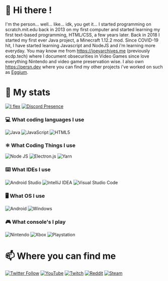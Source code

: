 # 👋 Hi there !
I'm the person... well... like... idk, you get it... I started programming on scratch.mit.edu back in 2013 on my first computer and started learning my first text-based programming, HTML/CSS, a few years later. Back in 2018 I started my first ever Java project, a Minecraft 1.12.2 mod. Since COVID-19 hit, I have started learning Javascript and NodeJS and i'm learning more everyday. You may know me from https://joeyarchives.me (previously ecdp.tech) where I document obsecurities in Video Games since love everything Nintendo and video game preservation wise. I also own https://persn.dev where you can find my other projects i've worked on such as [Eggium](https://eggium.net).

# 🚀 My stats

[![I flex](https://github-readme-stats-sathonay.vercel.app/api?username=spjoes&line_height=27&count_private=true&hide_border=true&show_icons=true&bg_color=1A1C1F&text_color=FFFFFF&title_color=9680E7&icon_color=9680E7)](https://github.com/spjoes)
[![Discord Presence](https://lanyard.cnrad.dev/api/202109343678726144)](https://discord.com/users/202109343678726144)

### 💻 What coding languages I use
![Java](https://img.shields.io/badge/java-%23ED8B00.svg?style=for-the-badge&logo=java&logoColor=white)
![JavaScript](https://img.shields.io/badge/javascript-%23323330.svg?style=for-the-badge&logo=javascript&logoColor=%23F7DF1E)
![HTML5](https://img.shields.io/badge/html5-%23E34F26.svg?style=for-the-badge&logo=html5&logoColor=white)

### ⚛️ What Coding Things I use
![Node JS](https://img.shields.io/badge/Node%20JS-339933?style=for-the-badge&logo=nodedotjs&logoColor=white)
![Electron.js](https://img.shields.io/badge/Electron-191970?style=for-the-badge&logo=Electron&logoColor=white)
![Yarn](https://img.shields.io/badge/Yarn-2C8EBB?style=for-the-badge&logo=Yarn&logoColor=white)

### ⌨️ What IDEs I use
![Android Studio](https://img.shields.io/badge/Android%20Studio-3DDC84.svg?style=for-the-badge&logo=android-studio&logoColor=white)
![IntelliJ IDEA](https://img.shields.io/badge/IntelliJIDEA-000000.svg?style=for-the-badge&logo=intellij-idea&logoColor=white)
![Visual Studio Code](https://img.shields.io/badge/Visual%20Studio%20Code-0078d7.svg?style=for-the-badge&logo=visual-studio-code&logoColor=white)

### 🖥️ What OS I use
![Android](https://img.shields.io/badge/Android-3DDC84?style=for-the-badge&logo=android&logoColor=white)
![Windows](https://img.shields.io/badge/Windows-0078D6?style=for-the-badge&logo=windows&logoColor=white)

### 🎮 What console's I play
![Nintendo](https://img.shields.io/badge/Nintendo-8F8F8F?style=for-the-badge&logo=nintendo&logoColor=white)
![Xbox](https://img.shields.io/badge/Xbox-%23107C10.svg?style=for-the-badge&logo=xbox&logoColor=white)
![Playstation](https://img.shields.io/badge/Playstation%205-003791?style=for-the-badge&logo=playstation&logoColor=white)


# 📫 Where you can find me
[![Twitter Follow](https://img.shields.io/twitter/follow/IAmTh3Person?color=%231DA1F2&label=Follow%20me&logo=Twitter&style=for-the-badge)](https://twitter.com/IAmTh3Person)
[![YouTube](https://img.shields.io/badge/IAmThePerson-%23FF0000.svg?style=for-the-badge&logo=YouTube&logoColor=white)](https://www.youtube.com/channel/UC4fk7I5-MPWBIiFsDSe_VZg)
[![Twitch](https://img.shields.io/badge/IAmTh3Person-%239146FF.svg?style=for-the-badge&logo=Twitch&logoColor=white)](https://twitch.tv/iamth3person)
[![Reddit](https://img.shields.io/badge/official_spjoes-%23FF4500.svg?style=for-the-badge&logo=Reddit&logoColor=white)](https://www.reddit.com/user/official_spjoes)
[![Steam](https://img.shields.io/badge/mr_spjoes-%23000000.svg?style=for-the-badge&logo=steam&logoColor=white)](https://steamcommunity.com/id/spjoes)

<!--
**spjoes/Profile** is a ✨ _special_ ✨ repository because its `README.md` (this file) appears on your GitHub profile.

Here are some ideas to get you started:

- 🔭 I’m currently working on ...
- 🌱 I’m currently learning ...
- 👯 I’m looking to collaborate on ...
- 🤔 I’m looking for help with ...
- 💬 Ask me about ...
- 📫 How to reach me: ...
- 😄 Pronouns: ...
- ⚡ Fun fact: ...
-->
